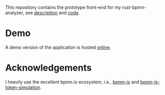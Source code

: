 This repository contains the prototype front-end for my rust-bpmn-analyzer, see [description](https://timkraeuter.com/rust-bpmn-analyzer/) and [code](https://github.com/timKraeuter/rust_bpmn_analyzer).

# Demo

A demo version of the application is hosted [online](https://bpm-2024.whitefield-c9fed487.northeurope.azurecontainerapps.io/).

# Acknowledgements

I heavily use the excellent bpmn.io ecosystem, i.e., [bpmn-js](https://github.com/bpmn-io/bpmn-js-token-simulation) and [bpmn-js-token-simulation](https://github.com/bpmn-io/bpmn-js-token-simulation).
